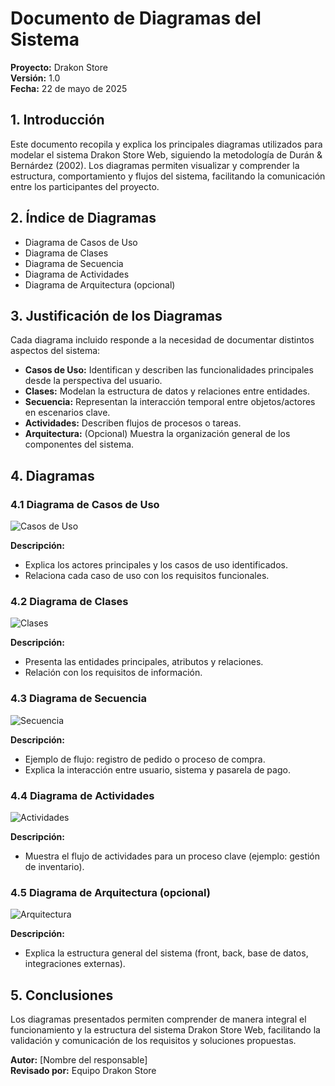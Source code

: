 # Documento de Diagramas del Sistema

**Proyecto:** Drakon Store  
**Versión:** 1.0  
**Fecha:** 22 de mayo de 2025

## 1. Introducción

Este documento recopila y explica los principales diagramas utilizados para modelar el sistema Drakon Store Web, siguiendo la metodología de Durán & Bernárdez (2002). Los diagramas permiten visualizar y comprender la estructura, comportamiento y flujos del sistema, facilitando la comunicación entre los participantes del proyecto.

## 2. Índice de Diagramas
- Diagrama de Casos de Uso
- Diagrama de Clases
- Diagrama de Secuencia
- Diagrama de Actividades
- Diagrama de Arquitectura (opcional)

## 3. Justificación de los Diagramas
Cada diagrama incluido responde a la necesidad de documentar distintos aspectos del sistema:
- **Casos de Uso:** Identifican y describen las funcionalidades principales desde la perspectiva del usuario.
- **Clases:** Modelan la estructura de datos y relaciones entre entidades.
- **Secuencia:** Representan la interacción temporal entre objetos/actores en escenarios clave.
- **Actividades:** Describen flujos de procesos o tareas.
- **Arquitectura:** (Opcional) Muestra la organización general de los componentes del sistema.

## 4. Diagramas

### 4.1 Diagrama de Casos de Uso

![Casos de Uso](ruta/diagrama-casos-uso.png)

**Descripción:**
- Explica los actores principales y los casos de uso identificados.
- Relaciona cada caso de uso con los requisitos funcionales.

### 4.2 Diagrama de Clases

![Clases](ruta/diagrama-clases.png)

**Descripción:**
- Presenta las entidades principales, atributos y relaciones.
- Relación con los requisitos de información.

### 4.3 Diagrama de Secuencia

![Secuencia](ruta/diagrama-secuencia.png)

**Descripción:**
- Ejemplo de flujo: registro de pedido o proceso de compra.
- Explica la interacción entre usuario, sistema y pasarela de pago.

### 4.4 Diagrama de Actividades

![Actividades](ruta/diagrama-actividades.png)

**Descripción:**
- Muestra el flujo de actividades para un proceso clave (ejemplo: gestión de inventario).

### 4.5 Diagrama de Arquitectura (opcional)

![Arquitectura](ruta/diagrama-arquitectura.png)

**Descripción:**
- Explica la estructura general del sistema (front, back, base de datos, integraciones externas).

## 5. Conclusiones

Los diagramas presentados permiten comprender de manera integral el funcionamiento y la estructura del sistema Drakon Store Web, facilitando la validación y comunicación de los requisitos y soluciones propuestas.

**Autor:** [Nombre del responsable]  
**Revisado por:** Equipo Drakon Store
